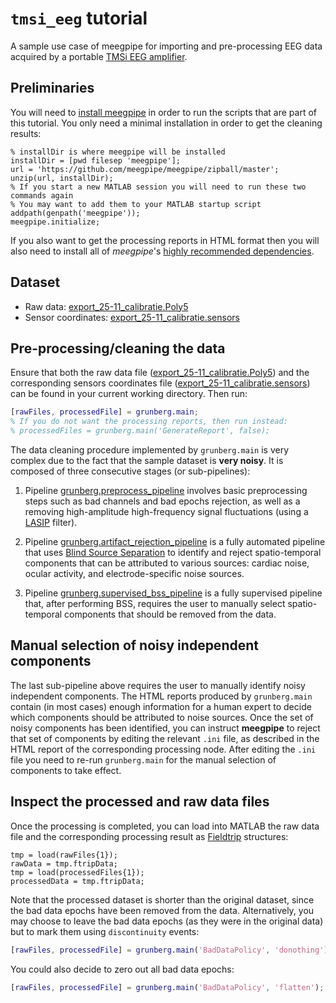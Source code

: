 `tmsi_eeg` tutorial
===

A sample use case of meegpipe for importing and pre-processing EEG data 
acquired by a portable [TMSi EEG amplifier][tmsi-eeg].

[tmsi-eeg]: http://www.tmsi.com/en/applications/electroencephalography.html 

## Preliminaries

You will need to [install meegpipe][meegpipe] in order to run the scripts
that are part of this tutorial. You only need a minimal installation 
in order to get the cleaning results:

[meegpipe]: http://germangh.com/meegpipe

````
% installDir is where meegpipe will be installed
installDir = [pwd filesep 'meegpipe'];
url = 'https://github.com/meegpipe/meegpipe/zipball/master';
unzip(url, installDir);
% If you start a new MATLAB session you will need to run these two commands again
% You may want to add them to your MATLAB startup script
addpath(genpath('meegpipe'));
meegpipe.initialize;
````

If you also want to get the processing reports in HTML format then you will also
need to install all of _meegpipe_'s [highly recommended dependencies][deps].

[meegpipe]: http://meegpipe.github.io/meegpipe/
[deps]: https://github.com/meegpipe/meegpipe/blob/master/recommended.md


## Dataset 

* Raw data: [export_25-11_calibratie.Poly5][dataurl]
* Sensor coordinates: [export_25-11_calibratie.sensors][sensorsurl]

[dataurl]: https://dl.dropboxusercontent.com/u/4479286/export_25-11_calibratie.Poly5
[sensorsurl]: https://dl.dropboxusercontent.com/u/4479286/export_25-11_calibratie.sensors


## Pre-processing/cleaning the data

Ensure that both the raw data file ([export_25-11_calibratie.Poly5][dataurl])
and the corresponding sensors coordinates file 
([export_25-11_calibratie.sensors][sensorsurl]) can be found in your 
current working directory. Then run:

````matlab
[rawFiles, processedFile] = grunberg.main;
% If you do not want the processing reports, then run instead:
% processedFiles = grunberg.main('GenerateReport', false);
````

The data cleaning procedure implemented by `grunberg.main` is very complex
 due to the fact that the sample dataset is __very noisy__. It is composed of
three consecutive stages (or sub-pipelines):

1. Pipeline [grunberg.preprocess_pipeline][preproc-pipe] involves basic 
preprocessing steps such as bad channels and bad epochs rejection, as well as a
removing high-amplitude high-frequency signal fluctuations (using a 
[LASIP][lasip] filter).

2. Pipeline [grunberg.artifact_rejection_pipeline][artifact-pipe] is a fully
automated pipeline that uses [Blind Source Separation][bss] to identify and
reject spatio-temporal components that can be attributed to various sources:
cardiac noise, ocular activity, and electrode-specific noise sources. 

3. Pipeline [grunberg.supervised_bss_pipeline][supervised-pipe] is a fully 
supervised pipeline that, after performing BSS, requires the user to manually
select spatio-temporal components that should be removed from the data. 

[lasip]: http://www.cs.tut.fi/~lasip/
[preproc-pipe]: ./+grunberg/preprocess_pipeline.m
[bss]: http://en.wikipedia.org/wiki/Blind_signal_separation
[artifact-pipe]: ./+grunberg/artifact_rejection_pipeline.m
[supervised-pipe]: ./+grunberg/supervised_bss_pipeline.m

## Manual selection of noisy independent components

The last sub-pipeline above requires the user to manually identify noisy independent 
components. The HTML reports produced by `grunberg.main` contain (in most cases) enough
 information for a human expert to decide which components should be attributed to noise
sources. Once the set of noisy components has been identified, you can instruct 
__meegpipe__ to reject that set of components by editing the relevant `.ini` file, as
 described in the HTML report of the corresponding processing node. After editing the 
 `.ini` file you need to re-run `grunberg.main` for the manual selection of components to
 take effect. 


## Inspect the processed and raw data files

Once the processing is completed, you can load into MATLAB the raw data file and
 the corresponding processing result as [Fieldtrip][fieldtrip] structures:

[fieldtrip]: http://fieldtrip.fcdonders.nl/

````
tmp = load(rawFiles{1});
rawData = tmp.ftripData;
tmp = load(processedFiles{1});
processedData = tmp.ftripData;
````

Note that the processed dataset is shorter than the original dataset, since 
the bad data epochs have been removed from the data. Alternatively, you may 
choose to leave the bad data epochs (as they were in the original data) but to 
mark them using `discontinuity` events: 

````matlab
[rawFiles, processedFile] = grunberg.main('BadDataPolicy', 'donothing');
````

You could also decide to zero out all bad data epochs:

````matlab
[rawFiles, processedFile] = grunberg.main('BadDataPolicy', 'flatten');
````